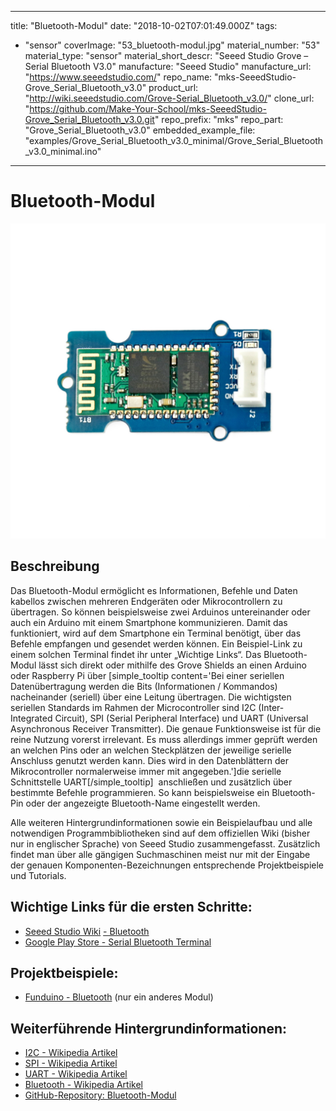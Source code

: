 
---
title: "Bluetooth-Modul"
date: "2018-10-02T07:01:49.000Z"
tags: 
  - "sensor"
coverImage: "53_bluetooth-modul.jpg"
material_number: "53"
material_type: "sensor"
material_short_descr: "Seeed Studio Grove – Serial Bluetooth V3.0"
manufacture: "Seeed Studio"
manufacture_url: "https://www.seeedstudio.com/"
repo_name: "mks-SeeedStudio-Grove_Serial_Bluetooth_v3.0"
product_url: "http://wiki.seeedstudio.com/Grove-Serial_Bluetooth_v3.0/"
clone_url: "https://github.com/Make-Your-School/mks-SeeedStudio-Grove_Serial_Bluetooth_v3.0.git"
repo_prefix: "mks"
repo_part: "Grove_Serial_Bluetooth_v3.0"
embedded_example_file: "examples/Grove_Serial_Bluetooth_v3.0_minimal/Grove_Serial_Bluetooth_v3.0_minimal.ino"
---


# Bluetooth-Modul

![Bluetooth-Modul](53_bluetooth-modul.jpg)

## Beschreibung
Das Bluetooth-Modul ermöglicht es Informationen, Befehle und Daten kabellos zwischen mehreren Endgeräten oder Mikrocontrollern zu übertragen. So können beispielsweise zwei Arduinos untereinander oder auch ein Arduino mit einem Smartphone kommunizieren. Damit das funktioniert, wird auf dem Smartphone ein Terminal benötigt, über das Befehle empfangen und gesendet werden können. Ein Beispiel-Link zu einem solchen Terminal findet ihr unter „Wichtige Links“. Das Bluetooth-Modul lässt sich direkt oder mithilfe des Grove Shields an einen Arduino oder Raspberry Pi über \[simple\_tooltip content='Bei einer seriellen Datenübertragung werden die Bits (Informationen / Kommandos) nacheinander (seriell) über eine Leitung übertragen. Die wichtigsten seriellen Standards im Rahmen der Microcontroller sind I2C (Inter-Integrated Circuit), SPI (Serial Peripheral Interface) und UART (Universal Asynchronous Receiver Transmitter). Die genaue Funktionsweise ist für die reine Nutzung vorerst irrelevant. Es muss allerdings immer geprüft werden an welchen Pins oder an welchen Steckplätzen der jeweilige serielle Anschluss genutzt werden kann. Dies wird in den Datenblättern der Mikrocontroller normalerweise immer mit angegeben.'\]die serielle Schnittstelle UART\[/simple\_tooltip\]  anschließen und zusätzlich über bestimmte Befehle programmieren. So kann beispielsweise ein Bluetooth-Pin oder der angezeigte Bluetooth-Name eingestellt werden.

Alle weiteren Hintergrundinformationen sowie ein Beispielaufbau und alle notwendigen Programmbibliotheken sind auf dem offiziellen Wiki (bisher nur in englischer Sprache) von Seeed Studio zusammengefasst. Zusätzlich findet man über alle gängigen Suchmaschinen meist nur mit der Eingabe der genauen Komponenten-Bezeichnungen entsprechende Projektbeispiele und Tutorials.

<!-- infolist -->

<!-- infolists -->
## Wichtige Links für die ersten Schritte:

- [Seeed Studio Wiki](http://wiki.seeedstudio.com/Grove-Serial_Bluetooth_v3.0/) [- Bluetooth](http://wiki.seeedstudio.com/Grove-Serial_Bluetooth_v3.0/)
- [Google Play Store - Serial Bluetooth Terminal](https://play.google.com/store/apps/details?id=de.kai_morich.serial_bluetooth_terminal&hl=de)

## Projektbeispiele:

- [Funduino - Bluetooth](https://funduino.de/tutorial-hc-05-und-hc-06-bluetooth) (nur ein anderes Modul)

## Weiterführende Hintergrundinformationen:

- [I2C - Wikipedia Artikel](https://de.wikipedia.org/wiki/I%C2%B2C)
- [SPI - Wikipedia Artikel](https://de.wikipedia.org/wiki/Serial_Peripheral_Interface)
- [UART - Wikipedia Artikel](https://de.wikipedia.org/wiki/Universal_Asynchronous_Receiver_Transmitter)
- [Bluetooth - Wikipedia Artikel](https://de.wikipedia.org/wiki/Bluetooth)
- [GitHub-Repository: Bluetooth-Modul](https://github.com/MakeYourSchool/53-Bluetooth-Modul)



